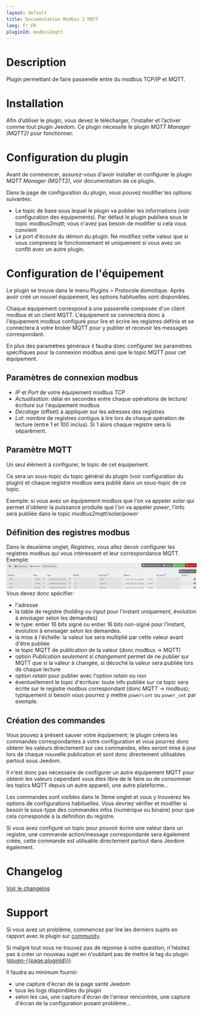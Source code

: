 ```yaml
---
layout: default
title: Documentation Modbus 2 MQTT
lang: fr_FR
pluginId: modbus2mqtt
---
```


# Description

Plugin permettant de faire passerelle entre du modbus TCP/IP et MQTT.

# Installation

Afin d’utiliser le plugin, vous devez le télécharger, l’installer et l’activer comme tout plugin Jeedom.
Ce plugin nécessite le plugin *MQTT Manager (MQTT2)* pour fonctionner.

# Configuration du plugin

Avant de commencer, assurez-vous d'avoir installer et configurer le plugin *MQTT Manager (MQTT2)*, voir documentation de ce plugin.

Dans la page de configuration du plugin, vous pouvez modifier les options suivantes:

- Le topic de base sous lequel le plugin va publier les informations (voir configuration des équipements). Par défaut le plugin publiera sous le topic *modbus2mqtt*; vous n'avez pas besoin de modifier si cela vous convient
- Le port d'écoute du démon du plugin. Ne modifiez cette valeur que si vous comprenez le fonctionnement et uniquement si vous avez un conflit avec un autre plugin.

# Configuration de l'équipement

Le plugin se trouve dans le menu Plugins > Protocole domotique.
Après avoir créé un nouvel équipement, les options habituelles sont disponibles.

Chaque équipement correspond à une passerelle composée d'un client modbus et un client MQTT. L'équipement se connectera donc à l'équipement modbus configuré pour lire et écrire les registres définis et se connectera à votre broker MQTT pour y publier et recevoir les messages correspondant.

En plus des paramètres généraux il faudra donc configurer les paramètres spécifiques pour la connexion modbus ainsi que le topic MQTT pour cet équipement.

## Paramètres de connexion modbus

- *IP* et *Port* de votre équipement modbus TCP
- *Actualisation*: délai en secondes entre chaque opérations de lecture/écriture sur l'équipement modbus
- *Décalage* (offset) à appliquer sur les adresses des registres
- *Lot*: nombre de registres contigus à lire lors de chaque opération de lecture (entre 1 et 100 inclus). Si 1 alors chaque registre sera lû séparément.

## Paramètre MQTT

Un seul élément à configurer, le topic de cet équipement.

Ce sera un sous-topic du topic général du plugin (voir configuration du plugin) et chaque registre modbus sera publié dans un sous-topic de ce topic.

Exemple: si vous avez un équipement modbus que l'on va appeler *solar* qui permet d'obtenir la puissance produite que l'on va appeler *power*, l'info sera publiée dans le topic *modbus2mqtt/solar/power*

## Définition des registres modbus

Dans le deuxième onglet, *Registres*, vous allez devoir configurer les registres modbus qui vous intéressent et leur correspondance MQTT.
Exemple:
![Modbus register](../images/modbus_register.png "Modbus register")
Vous devez donc spécifier:

- l'adresse
- la table de registre (*holding* ou *input* pour l'instant uniquement, évolution à envisager selon les demandes)
- le type: entier 16 bits signé ou entier 16 bits non-signé pour l'instant, évolution à envisager selon les demandes.
- la mise à l'échelle: la valeur lue sera multiplié par cette valeur avant d'être publiée
- le topic MQTT de publication de la valeur (donc modbus -> MQTT)
- option *Publication seulement si changement* permet de ne publier sur MQTT que si la valeur à changée, si décoché la valeur sera publiée lors de chaque lecture
- option *retain* pour publier avec l'option *retain* ou non
- éventuellement le topic d'écriture: toute info publiée sur ce topic sera écrite sur le registre modbus correspondant (donc MQTT -> modbus); typiquement si besoin vous pourrez y mettre `power\set` ou `power_set` par exemple.

## Création des commandes

Vous pouvez à présent sauver votre équipement; le plugin créera les commandes correspondantes à votre configuration et vous pourrez donc obtenir les valeurs directement sur ces commandes, elles seront mise à jour lors de chaque nouvelle publication et sont donc directement utilisables partout sous Jeedom.

Il n'est donc pas nécessaire de configurer un autre équipement MQTT pour obtenir les valeurs cependant vous êtes libre de le faire ou de consommer les topics MQTT depuis un autre appareil, une autre plateforme...

Les commandes sont visibles dans le 3ème onglet et vous y trouverez les options de configurations habituelles.
Vous devriez vérifier et modifier si besoin le sous-type des commandes infos (numérique ou binaire) pour que cela corresponde à la définition du registre.

Si vous avez configuré un topic pour pouvoir écrire une valeur dans un registre, une commande action/message correspondante sera également créée, cette commande est utilisable directement partout dans Jeedom également.

# Changelog

[Voir le changelog](./changelog)

# Support

Si vous avez un problème, commencez par lire les derniers sujets en rapport avec le plugin sur [community]({{site.forum}}/tags/plugin-{{page.pluginId}}).

Si malgré tout vous ne trouvez pas de réponse à votre question, n'hésitez pas à créer un nouveau sujet en n'oubliant pas de mettre le tag du plugin ([plugin-{{page.pluginId}}]({{site.forum}}/tags/plugin-{{page.pluginId}})).

Il faudra au minimum fournir:

- une capture d'écran de la page santé Jeedom
- tous les logs disponibles du plugin
- selon les cas, une capture d'écran de l'erreur rencontrée, une capture d'écran de la configuration posant problème...
